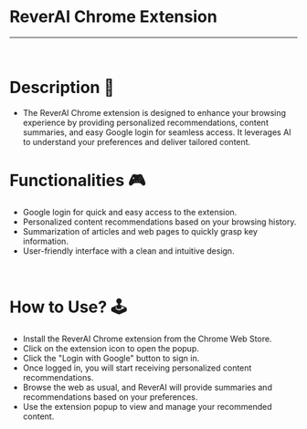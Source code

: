# **ReverAI Chrome Extension**

---

<br>

# **Description 📃**
<!-- add your game description here  -->
- The ReverAI Chrome extension is designed to enhance your browsing experience by providing personalized recommendations, content summaries, and easy Google login for seamless access. It leverages AI to understand your preferences and deliver tailored content.

# **Functionalities 🎮**
<!-- add functionalities over here -->
- Google login for quick and easy access to the extension.
- Personalized content recommendations based on your browsing history.
- Summarization of articles and web pages to quickly grasp key information.
- User-friendly interface with a clean and intuitive design.
<br>

# **How to Use? 🕹️**
<!-- add the steps how to use extension -->
- Install the ReverAI Chrome extension from the Chrome Web Store.
- Click on the extension icon to open the popup.
- Click the "Login with Google" button to sign in.
- Once logged in, you will start receiving personalized content recommendations.
- Browse the web as usual, and ReverAI will provide summaries and recommendations based on your preferences.
- Use the extension popup to view and manage your recommended content.

<br>








